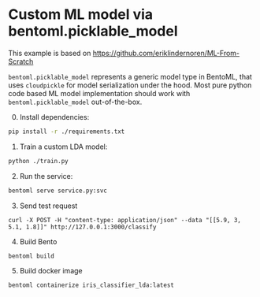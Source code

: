 # Custom ML model via bentoml.picklable_model

This example is based on https://github.com/eriklindernoren/ML-From-Scratch

`bentoml.picklable_model` represents a generic model type in BentoML, that uses
`cloudpickle` for model serialization under the hood. Most pure python code based
ML model implementation should work with `bentoml.picklable_model` out-of-the-box.

0. Install dependencies:

```bash
pip install -r ./requirements.txt
```

1. Train a custom LDA model:

```bash
python ./train.py
```

2. Run the service:

```bash
bentoml serve service.py:svc
```

3. Send test request

```
curl -X POST -H "content-type: application/json" --data "[[5.9, 3, 5.1, 1.8]]" http://127.0.0.1:3000/classify
```

4. Build Bento

```
bentoml build
```

5. Build docker image

```
bentoml containerize iris_classifier_lda:latest
```
